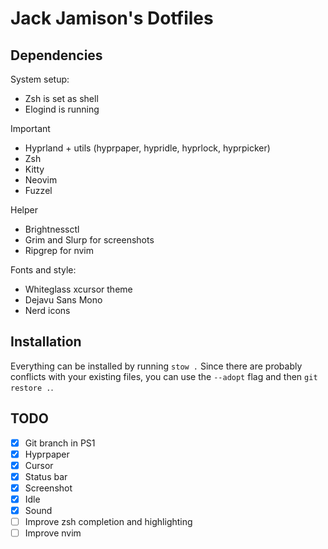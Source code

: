 # Jack Jamison's Dotfiles

## Dependencies
System setup:
- Zsh is set as shell
- Elogind is running

Important
- Hyprland + utils (hyprpaper, hypridle, hyprlock, hyprpicker)
- Zsh
- Kitty
- Neovim
- Fuzzel

Helper
- Brightnessctl
- Grim and Slurp for screenshots
- Ripgrep for nvim

Fonts and style:
- Whiteglass xcursor theme
- Dejavu Sans Mono
- Nerd icons

## Installation
Everything can be installed by running `stow .` Since there are probably conflicts with your existing files, you can use the `--adopt` flag and then `git restore .`.

## TODO
- [x] Git branch in PS1
- [x] Hyprpaper
- [x] Cursor
- [x] Status bar
- [x] Screenshot
- [x] Idle
- [x] Sound
- [ ] Improve zsh completion and highlighting
- [ ] Improve nvim
